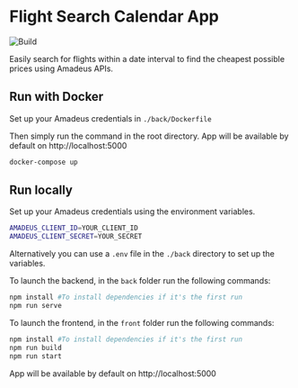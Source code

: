 # Flight Search Calendar App

![Build](https://github.com/gustavo-bertoldi/FlightSearchCalendar/actions/workflows/aws_ci_cd.yml/badge.svg?branch=AWS)

Easily search for flights within a date interval to find the cheapest possible prices using Amadeus APIs.

## Run with Docker
Set up your Amadeus credentials in ```./back/Dockerfile``` 

Then simply run the command in the root directory. App will be available by default on http://localhost:5000
```bash
docker-compose up
``` 

## Run locally
Set up your Amadeus credentials using the environment variables.
```bash
AMADEUS_CLIENT_ID=YOUR_CLIENT_ID
AMADEUS_CLIENT_SECRET=YOUR_SECRET
```

Alternatively you can use a ```.env``` file in the ```./back``` directory to set up the variables.

To launch the backend, in the ```back``` folder run the following commands:
```bash
npm install #To install dependencies if it's the first run
npm run serve
``` 

To launch the frontend, in the ```front``` folder run the following commands:
```bash
npm install #To install dependencies if it's the first run
npm run build
npm run start
```
App will be available by default on http://localhost:5000